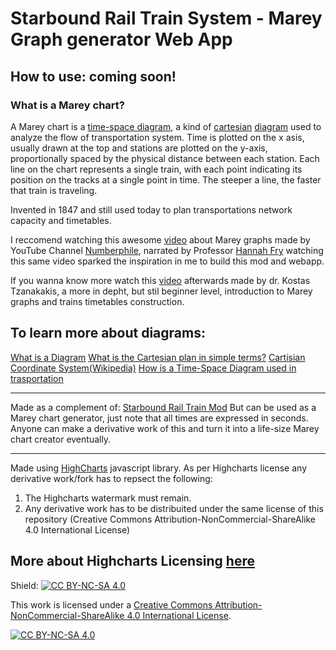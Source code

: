 # Starbound Rail Train System - Marey Graph generator Web App

## How to use: coming soon!


### What is a Marey chart?

A Marey chart is a [time-space diagram](https://en.wikipedia.org/wiki/Time%E2%80%93distance_diagram), a kind of [cartesian](https://en.wikipedia.org/wiki/Cartesian_coordinate_system) [diagram](https://en.wikipedia.org/wiki/Diagram) used to analyze the flow of transportation system.
Time is plotted on the x asis, usually drawn at the top and stations are plotted on the y-axis, proportionally spaced by the physical distance between each station.
Each line on the chart represents a single train, with each point indicating its position on the tracks at a single point in time.
The steeper a line, the faster that train is traveling.


Invented in 1847 and still used today to plan transportations network capacity and timetables.


I reccomend watching this awesome [video](https://www.youtube.com/watch?v=NFLb1IPlY_k) about Marey graphs made by YouTube Channel [Numberphile](https://www.youtube.com/channel/UCoxcjq-8xIDTYp3uz647V5A), narrated by Professor [Hannah Fry](https://en.wikipedia.org/wiki/Hannah_Fry) watching this same video sparked the inspiration in me to build this mod and webapp.


If you wanna know more watch this [video](https://www.youtube.com/watch?v=EWVRqhypxEU) afterwards  made by dr. Kostas Tzanakakis, a more in depht, but stil beginner level, introduction to Marey graphs and trains timetables construction.


## To learn more about diagrams:
[What is a Diagram](https://en.wikipedia.org/wiki/Diagram)
[What is the Cartesian plan in simple terms?](https://www.mathsisfun.com/data/cartesian-coordinates.html)
[Cartisian Coordinate System(Wikipedia)](https://en.wikipedia.org/wiki/Cartesian_coordinate_system)
[How is a Time-Space Diagram used in trasportation](https://en.wikipedia.org/wiki/Time%E2%80%93distance_diagram)

---

Made as a complement of: <a href="https://github.com/CondensedChaos/Starbound-Rail-Train">Starbound Rail Train Mod</a>
But can be used as a Marey chart generator, just note that all times are expressed in seconds.
Anyone can make a derivative work of this and turn it into a life-size Marey chart creator eventually.

---
Made using [HighCharts](https://github.com/highcharts/highcharts) javascript library.
As per Highcharts license any derivative work/fork has to repsect the following:
1) The Highcharts watermark must remain.
2) Any derivative work has to be distribuited under the same license of this repository (Creative Commons Attribution-NonCommercial-ShareAlike 4.0 International License)

More about Highcharts Licensing [here](https://www.highcharts.com/blog/download/)
---

Shield: [![CC BY-NC-SA 4.0][cc-by-nc-sa-shield]][cc-by-nc-sa]

This work is licensed under a
[Creative Commons Attribution-NonCommercial-ShareAlike 4.0 International License][cc-by-nc-sa].

[![CC BY-NC-SA 4.0][cc-by-nc-sa-image]][cc-by-nc-sa]

[cc-by-nc-sa]: http://creativecommons.org/licenses/by-nc-sa/4.0/
[cc-by-nc-sa-image]: https://licensebuttons.net/l/by-nc-sa/4.0/88x31.png
[cc-by-nc-sa-shield]: https://img.shields.io/badge/License-CC%20BY--NC--SA%204.0-lightgrey.svg
